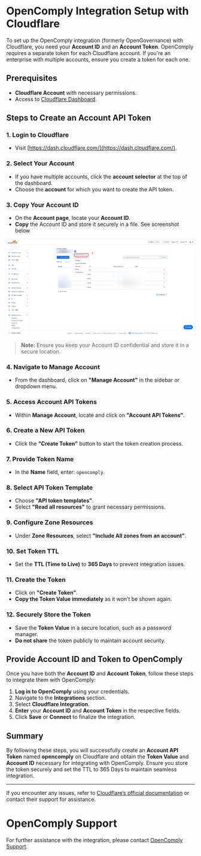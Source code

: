 # OpenComply Integration Setup with Cloudflare

To set up the OpenComply integration (formerly OpenGovernance) with Cloudflare, you need your **Account ID** and an **Account Token**. OpenComply requires a separate token for each Cloudflare account. If you're an enterprise with multiple accounts, ensure you create a token for each one.

## Prerequisites

- **Cloudflare Account** with necessary permissions.
- Access to [Cloudflare Dashboard](https://dash.cloudflare.com/).

## Steps to Create an Account API Token

### 1. Login to Cloudflare

- Visit [https://dash.cloudflare.com/](https://dash.cloudflare.com/).

### 2. Select Your Account

- If you have multiple accounts, click the **account selector** at the top of the dashboard.
- Choose the **account** for which you want to create the API token.

### 3. Copy Your Account ID

- On the **Account page**, locate your **Account ID**.
- **Copy** the Account ID and store it securely in a file. See screenshot below

![Copy Account ID](https://raw.githubusercontent.com/opengovern/hub/refs/heads/main/ui/src/pages/setup/setup-cloudflare.png)

> **Note:** Ensure you keep your Account ID confidential and store it in a secure location.

### 4. Navigate to Manage Account

- From the dashboard, click on **"Manage Account"** in the sidebar or dropdown menu.

### 5. Access Account API Tokens

- Within **Manage Account**, locate and click on **"Account API Tokens"**.

### 6. Create a New API Token

- Click the **"Create Token"** button to start the token creation process.

### 7. Provide Token Name

- In the **Name** field, enter: `opencomply`.

### 8. Select API Token Template

- Choose **"API token templates"**.
- Select **"Read all resources"** to grant necessary permissions.

### 9. Configure Zone Resources

- Under **Zone Resources**, select **"Include All zones from an account"**.

### 10. Set Token TTL

- Set the **TTL (Time to Live)** to **365 Days** to prevent integration issues.

### 11. Create the Token

- Click on **"Create Token"**.
- **Copy the Token Value immediately** as it won’t be shown again.

### 12. Securely Store the Token

- Save the **Token Value** in a secure location, such as a password manager.
- **Do not share** the token publicly to maintain account security.

## Provide Account ID and Token to OpenComply

Once you have both the **Account ID** and **Account Token**, follow these steps to integrate them with OpenComply:

1. **Log in to OpenComply** using your credentials.
2. Navigate to the **Integrations** section.
3. Select **Cloudflare Integration**.
4. **Enter** your **Account ID** and **Account Token** in the respective fields.
5. Click **Save** or **Connect** to finalize the integration.

## Summary

By following these steps, you will successfully create an **Account API Token** named **opencomply** on Cloudflare and obtain the **Token Value** and **Account ID** necessary for integrating with OpenComply. Ensure you store the token securely and set the TTL to 365 Days to maintain seamless integration.

---

If you encounter any issues, refer to [Cloudflare’s official documentation](https://developers.cloudflare.com/api/tokens/create/) or contact their support for assistance.

# OpenComply Support

For further assistance with the integration, please contact [OpenComply Support](mailto:support@opencomply.com).
